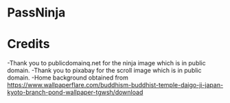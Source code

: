 # PassNinja

# Credits
-Thank you to publicdomainq.net for the ninja image which is in public domain.
-Thank you to pixabay for the scroll image which is in public domain.
-Home background obtained from https://www.wallpaperflare.com/buddhism-buddhist-temple-daigo-ji-japan-kyoto-branch-pond-wallpaper-tgwsh/download
